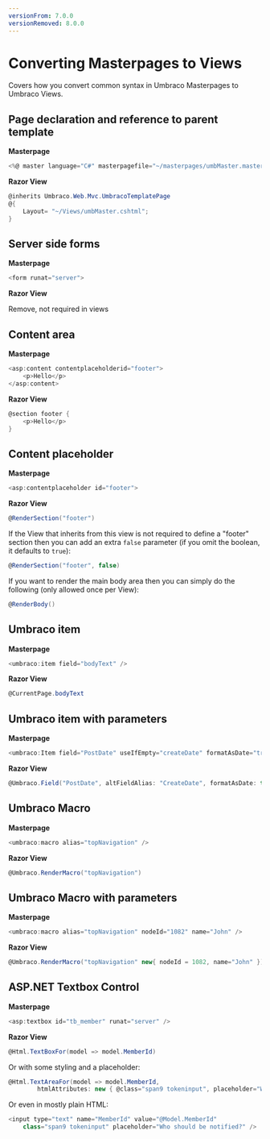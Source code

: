 ```yaml
---
versionFrom: 7.0.0
versionRemoved: 8.0.0
---
```


# Converting Masterpages to Views
Covers how you convert common syntax in Umbraco Masterpages to Umbraco Views.

## Page declaration and reference to parent template  ##
**Masterpage**

```csharp
<%@ master language="C#" masterpagefile="~/masterpages/umbMaster.master">
```

**Razor View**

```csharp
@inherits Umbraco.Web.Mvc.UmbracoTemplatePage    
@{  
	Layout= "~/Views/umbMaster.cshtml";
}
```

## Server side forms ##
**Masterpage**

```csharp	
<form runat="server">
```

**Razor View**

Remove, not required in views


## Content area ##
**Masterpage**

```csharp	
<asp:content contentplaceholderid="footer"> 
	<p>Hello</p> 
</asp:content>
```

**Razor View**

```csharp
@section footer { 
	<p>Hello</p>
} 
```

## Content placeholder ##
**Masterpage**

```csharp	
<asp:contentplaceholder id="footer"> 
```

**Razor View**

```csharp
@RenderSection("footer")
```

If the View that inherits from this view is not required to define a "footer" section then you can add an extra `false` parameter (if you omit the boolean, it defaults to `true`):

```csharp
@RenderSection("footer", false)
```

If you want to render the main body area then you can simply do the following (only allowed once per View): 

```csharp
@RenderBody() 
```

## Umbraco item ##
**Masterpage**

```csharp
<umbraco:item field="bodyText" /> 
```

**Razor View**

```csharp
@CurrentPage.bodyText 
```

## Umbraco item with parameters ##
**Masterpage**

```csharp	
<umbraco:Item field="PostDate" useIfEmpty="createDate" formatAsDate="true" runat="server" /> 
```

**Razor View**

```csharp
@Umbraco.Field("PostDate", altFieldAlias: "CreateDate", formatAsDate: true)  
```

## Umbraco Macro ##
**Masterpage**

```csharp	
<umbraco:macro alias="topNavigation" /> 
```

**Razor View**

```csharp
@Umbraco.RenderMacro("topNavigation") 
```

## Umbraco Macro with parameters ##
**Masterpage**

```csharp
<umbraco:macro alias="topNavigation" nodeId="1082" name="John" /> 
```

**Razor View**

```csharp
@Umbraco.RenderMacro("topNavigation" new{ nodeId = 1082, name="John" })
```

## ASP.NET Textbox Control ##
**Masterpage**

```csharp	
<asp:textbox id="tb_member" runat="server" />
```

**Razor View**

```csharp
@Html.TextBoxFor(model => model.MemberId)
```

Or with some styling and a placeholder:

```csharp
@Html.TextAreaFor(model => model.MemberId, 
		htmlAttributes: new { @class="span9 tokeninput", placeholder="Who should be notified?" })
```

Or even in mostly plain HTML:

```csharp
<input type="text" name="MemberId" value="@Model.MemberId" 
	class="span9 tokeninput" placeholder="Who should be notified?" />
```